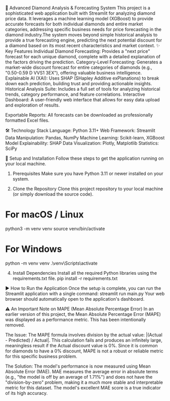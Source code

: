 💎 Advanced Diamond Analysis & Forecasting System
This project is a sophisticated web application built with Streamlit for analyzing diamond price data. It leverages a machine learning model (XGBoost) to provide accurate forecasts for both individual diamonds and entire market categories, addressing specific business needs for price forecasting in the diamond industry.The system moves beyond simple historical analysis to provide a true forecasting engine, predicting the next potential discount for a diamond based on its most recent characteristics and market context.
✨ Key Features
Individual Diamond Forecasting: Provides a "next price" forecast for each unique diamond, complete with a detailed explanation of the factors driving the prediction. Category-Level Forecasting: Generates a market-wide discount forecast for entire categories of diamonds (e.g., "0.50-0.59 D VVS1 3EX"), offering valuable business intelligence. Explainable AI (XAI): Uses SHAP (SHapley Additive exPlanations) to break down each prediction, building trust and providing actionable insights. Historical Analysis Suite: Includes a full set of tools for analyzing historical trends, category performance, and feature correlations. Interactive Dashboard: A user-friendly web interface that allows for easy data upload and exploration of results.

Exportable Reports: All forecasts can be downloaded as professionally formatted Excel files.

🛠️ Technology Stack
Language: Python 3.11+
Web Framework: Streamlit
Data Manipulation: Pandas, NumPy
Machine Learning: Scikit-learn, XGBoost
Model Explainability: SHAP
Data Visualization: Plotly, Matplotlib
Statistics: SciPy


🚀 Setup and Installation
Follow these steps to get the application running on your local machine.

1. Prerequisites
Make sure you have Python 3.11 or newer installed on your system.

2. Clone the Repository
Clone this project repository to your local machine (or simply download the source code).


# For macOS / Linux
python3 -m venv venv
source venv/bin/activate

# For Windows
python -m venv venv
.\venv\Scripts\activate


4. Install Dependencies
Install all the required Python libraries using the requirements.txt file.
   pip install -r requirements.txt


▶️ How to Run the Application
Once the setup is complete, you can run the Streamlit application with a single command:
   streamlit run main.py
Your web browser should automatically open to the application's dashboard.



⚠️ An Important Note on MAPE (Mean Absolute Percentage Error)
In an earlier version of this project, the Mean Absolute Percentage Error (MAPE) was displayed as a performance metric. This has been intentionally removed.

The Issue: The MAPE formula involves division by the actual value: |(Actual - Predicted) / Actual|. This calculation fails and produces an infinitely large, meaningless result if the Actual discount value is 0%. Since it is common for diamonds to have a 0% discount, MAPE is not a robust or reliable metric for this specific business problem.

The Solution: The model's performance is now measured using Mean Absolute Error (MAE). MAE measures the average error in absolute terms (e.g., "the model is off by an average of 1.71%") and does not have the "division-by-zero" problem, making it a much more stable and interpretable metric for this dataset. The model's excellent MAE score is a true indicator of its high accuracy.